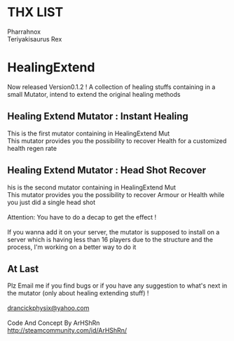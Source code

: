 # THX LIST
Pharrahnox<br>
Teriyakisaurus Rex

# HealingExtend
Now released Version0.1.2 !
A collection of healing stuffs containing in a small Mutator, intend to extend the original healing methods

## Healing Extend Mutator : Instant Healing <br>
This is the first mutator containing in HealingExtend Mut<br>
This mutator provides you the possibility to recover Health for a customized health regen rate<br>

## Healing Extend Mutator : Head Shot Recover<br>
his is the second mutator containing in HealingExtend Mut<br>
This mutator provides you the possibility to recover Armour or Health while you just did a single head shot<br>
<br> 
Attention:	You have to do a decap to get the effect !<br>
<br>
If you wanna add it on your server, the mutator is supposed to install on a server which is having less than 16 players due to the structure and the process, I'm working on a better way to do it<br>

## At Last<br>
Plz Email me if you find bugs or if you have any suggestion to what's next in the mutator (only about healing extending stuff) !<br>
<br>
drancickphysix@yahoo.com<br>
<br>
Code And Concept By ArHShRn<br>
http://steamcommunity.com/id/ArHShRn/<br>
